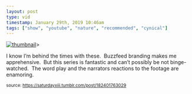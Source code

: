 ```yaml
---
layout: post
type: vid
timestamp: January 29th, 2019 10:46am
tags: ["show", "youtube", "nature", "recommended", "cynical"]
---
```

[![thumbnail](http://i3.ytimg.com/vi/mbnBYh-BJ1g/hqdefault.jpg)](https://www.youtube.com/watch?v=mbnBYh-BJ1g)>
    
I know I’m behind the times with these.  Buzzfeed branding makes me apprehensive.  But this series is fantastic and can’t possibly be not binge-watched.  The word play and the narrators reactions to the footage are enamoring.
 
  
<small>source: https://saturdayxiii.tumblr.com/post/182401763029</small>
